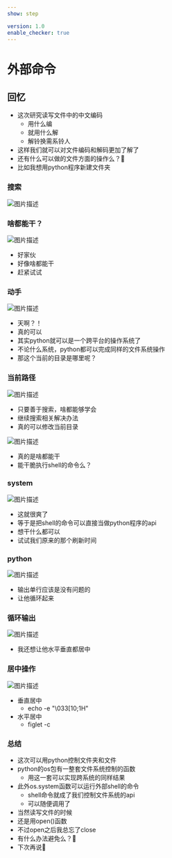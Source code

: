 ```yaml
---
show: step

version: 1.0
enable_checker: true
---
```


# 外部命令
## 回忆
- 这次研究读写文件中的中文编码
	- 用什么编
	- 就用什么解
	- 解铃换需系铃人
- 这样我们就可以对文件编码和解码更加了解了
- 还有什么可以做的文件方面的操作么？🤔
- 比如我想用python程序新建文件夹

### 搜索

![图片描述](https://doc.shiyanlou.com/courses/uid1190679-20211002-1633142396468)


### 啥都能干？

![图片描述](https://doc.shiyanlou.com/courses/uid1190679-20211002-1633142482813)

- 好家伙
- 好像啥都能干
- 赶紧试试

### 动手

![图片描述](https://doc.shiyanlou.com/courses/uid1190679-20211002-1633142716077)

- 天啊？！
- 真的可以
- 其实python就可以是一个跨平台的操作系统了
- 不论什么系统，python都可以完成同样的文件系统操作
- 那这个当前的目录是哪里呢？

### 当前路径

![图片描述](https://doc.shiyanlou.com/courses/uid1190679-20211002-1633143134987)

- 只要善于搜索，啥都能够学会
- 继续搜索相关解决办法
- 真的可以修改当前目录

![图片描述](https://doc.shiyanlou.com/courses/uid1190679-20211002-1633143066769)

- 真的是啥都能干
- 能干脆执行shell的命令么？

### system

![图片描述](https://doc.shiyanlou.com/courses/uid1190679-20211002-1633144129626)

- 这就很爽了
- 等于是把shell的命令可以直接当做python程序的api
- 想干什么都可以
- 试试我们原来的那个刷新时间

### python

![图片描述](https://doc.shiyanlou.com/courses/uid1190679-20211002-1633144684829)

- 输出单行应该是没有问题的
- 让他循环起来

### 循环输出

![图片描述](https://doc.shiyanlou.com/courses/uid1190679-20211002-1633144906008)

- 我还想让他水平垂直都居中

### 居中操作

![图片描述](https://doc.shiyanlou.com/courses/uid1190679-20211002-1633145170701)

- 垂直居中
	- echo -e "\033[10;1H"
- 水平居中
	- figlet -c

### 总结 
- 这次可以用python控制文件夹和文件
- python的os包有一整套文件系统控制的函数
	- 用这一套可以实现跨系统的同样结果
- 此外os.system函数可以运行外部shell的命令
	- shell命令就成了我们控制文件系统的api
	- 可以随便调用了
- 当然读写文件的时候
- 还是用open()函数
- 不过open之后我总忘了close
- 有什么办法避免么？🤔
- 下次再说👋